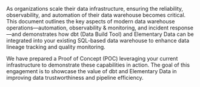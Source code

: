 As organizations scale their data infrastructure, ensuring the reliability, observability, and automation of their data warehouse becomes critical. This document outlines the key aspects of modern data warehouse operations—automation, observability & monitoring, and incident response—and demonstrates how dbt (Data Build Tool) and Elementary Data can be integrated into your existing SQL-based data warehouse to enhance data lineage tracking and quality monitoring.

We have prepared a Proof of Concept (POC) leveraging your current infrastructure to demonstrate these capabilities in action. The goal of this engagement is to showcase the value of dbt and Elementary Data in improving data trustworthiness and pipeline efficiency.

